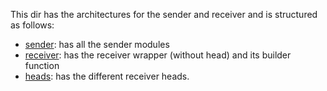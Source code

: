 This dir has the architectures for the sender and receiver and is structured as follows:
- [sender](sender.py): has all the sender modules
- [receiver](receiver.py): has the receiver wrapper (without head) and its builder function
- [heads](heads.py): has the different receiver heads.